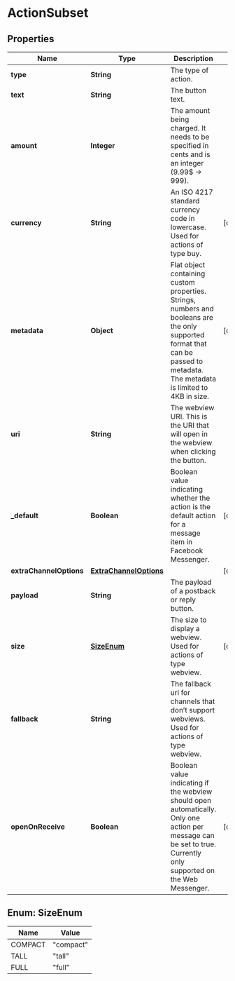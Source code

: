 

# ActionSubset


## Properties

| Name | Type | Description | Notes |
|------------ | ------------- | ------------- | -------------|
|**type** | **String** | The type of action. |  |
|**text** | **String** | The button text. |  |
|**amount** | **Integer** | The amount being charged. It needs to be specified in cents and is an integer (9.99$ -&gt; 999). |  |
|**currency** | **String** | An ISO 4217 standard currency code in lowercase. Used for actions of type buy. |  [optional] |
|**metadata** | **Object** | Flat object containing custom properties. Strings, numbers and booleans  are the only supported format that can be passed to metadata. The metadata is limited to 4KB in size.  |  [optional] |
|**uri** | **String** | The webview URI. This is the URI that will open in the webview when clicking the button. |  |
|**_default** | **Boolean** | Boolean value indicating whether the action is the default action for a message item in Facebook Messenger. |  [optional] |
|**extraChannelOptions** | [**ExtraChannelOptions**](ExtraChannelOptions.md) |  |  [optional] |
|**payload** | **String** | The payload of a postback or reply button. |  |
|**size** | [**SizeEnum**](#SizeEnum) | The size to display a webview. Used for actions of type webview. |  [optional] |
|**fallback** | **String** | The fallback uri for channels that don’t support webviews. Used for actions of type webview. |  |
|**openOnReceive** | **Boolean** | Boolean value indicating if the webview should open automatically. Only one action per message can be set to true. Currently only supported on the Web Messenger. |  [optional] |



## Enum: SizeEnum

| Name | Value |
|---- | -----|
| COMPACT | &quot;compact&quot; |
| TALL | &quot;tall&quot; |
| FULL | &quot;full&quot; |




